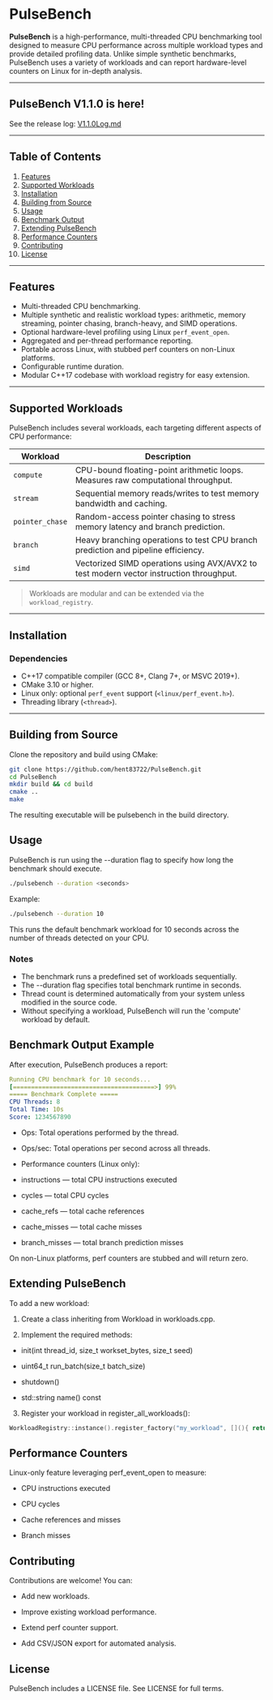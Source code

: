 # PulseBench

 

**PulseBench** is a high-performance, multi-threaded CPU benchmarking tool designed to measure CPU performance across multiple workload types and provide detailed profiling data. Unlike simple synthetic benchmarks, PulseBench uses a variety of workloads and can report hardware-level counters on Linux for in-depth analysis.

---
   
## PulseBench V1.1.0 is here!

See the release log: [V1.1.0Log.md](./V1.1.0Log.md)

---

## Table of Contents

1. [Features](#features)  
2. [Supported Workloads](#supported-workloads)  
3. [Installation](#installation)  
4. [Building from Source](#building-from-source)  
5. [Usage](#usage)  
6. [Benchmark Output](#benchmark-output)  
7. [Extending PulseBench](#extending-pulsebench)  
8. [Performance Counters](#performance-counters)  
9. [Contributing](#contributing)  
10. [License](#license)  

---

## Features

- Multi-threaded CPU benchmarking.  
- Multiple synthetic and realistic workload types: arithmetic, memory streaming, pointer chasing, branch-heavy, and SIMD operations.  
- Optional hardware-level profiling using Linux `perf_event_open`.  
- Aggregated and per-thread performance reporting.  
- Portable across Linux, with stubbed perf counters on non-Linux platforms.  
- Configurable runtime duration.  
- Modular C++17 codebase with workload registry for easy extension.  

---

## Supported Workloads

PulseBench includes several workloads, each targeting different aspects of CPU performance:

| Workload | Description |
|----------|-------------|
| `compute` | CPU-bound floating-point arithmetic loops. Measures raw computational throughput. |
| `stream` | Sequential memory reads/writes to test memory bandwidth and caching. |
| `pointer_chase` | Random-access pointer chasing to stress memory latency and branch prediction. |
| `branch` | Heavy branching operations to test CPU branch prediction and pipeline efficiency. |
| `simd` | Vectorized SIMD operations using AVX/AVX2 to test modern vector instruction throughput. |

> Workloads are modular and can be extended via the `workload_registry`.

---

## Installation

### Dependencies

- C++17 compatible compiler (GCC 8+, Clang 7+, or MSVC 2019+).  
- CMake 3.10 or higher.  
- Linux only: optional `perf_event` support (`<linux/perf_event.h>`).  
- Threading library (`<thread>`).

---

## Building from Source

Clone the repository and build using CMake:

```bash
git clone https://github.com/hent83722/PulseBench.git
cd PulseBench
mkdir build && cd build
cmake ..
make
```
The resulting executable will be pulsebench in the build directory.

## Usage 

PulseBench is run using the --duration flag to specify how long the benchmark should execute.

```bash
./pulsebench --duration <seconds>
```

Example:

```bash
./pulsebench --duration 10
```
This runs the default benchmark workload for 10 seconds across the number of threads detected on your CPU.

### Notes

- The benchmark runs a predefined set of workloads sequentially.
- The --duration flag specifies total benchmark runtime in seconds.
- Thread count is determined automatically from your system unless modified in the source code.
- Without specifying a workload, PulseBench will run the 'compute' workload by default.

## Benchmark Output Example

After execution, PulseBench produces a report:
```yaml
Running CPU benchmark for 10 seconds...
[=======================================>] 99%
===== Benchmark Complete =====
CPU Threads: 8
Total Time: 10s
Score: 1234567890
```

- Ops: Total operations performed by the thread.

- Ops/sec: Total operations per second across all threads.

- Performance counters (Linux only):

- instructions — total CPU instructions executed

- cycles — total CPU cycles

- cache_refs — total cache references

- cache_misses — total cache misses

- branch_misses — total branch prediction misses

On non-Linux platforms, perf counters are stubbed and will return zero.

## Extending PulseBench

To add a new workload:

1. Create a class inheriting from Workload in workloads.cpp.

2. Implement the required methods:

- init(int thread_id, size_t workset_bytes, size_t seed)

- uint64_t run_batch(size_t batch_size)

- shutdown()

- std::string name() const

3. Register your workload in register_all_workloads():
```cpp
WorkloadRegistry::instance().register_factory("my_workload", [](){ return std::make_unique<MyWorkload>(); });
```

## Performance Counters

Linux-only feature leveraging perf_event_open to measure:

- CPU instructions executed

- CPU cycles

- Cache references and misses

- Branch misses

## Contributing

Contributions are welcome! You can:

- Add new workloads.

- Improve existing workload performance.

- Extend perf counter support.

- Add CSV/JSON export for automated analysis.

## License

PulseBench includes a LICENSE file. See LICENSE for full terms.
